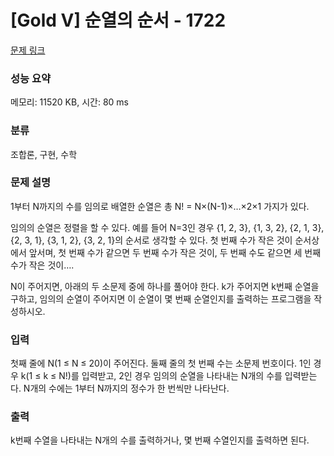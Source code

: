 # [Gold V] 순열의 순서 - 1722 

[문제 링크](https://www.acmicpc.net/problem/1722) 

### 성능 요약

메모리: 11520 KB, 시간: 80 ms

### 분류

조합론, 구현, 수학

### 문제 설명

<p>1부터 N까지의 수를 임의로 배열한 순열은 총 N! = N×(N-1)×…×2×1 가지가 있다.</p>

<p>임의의 순열은 정렬을 할 수 있다. 예를 들어  N=3인 경우 {1, 2, 3}, {1, 3, 2}, {2, 1, 3}, {2, 3, 1}, {3, 1, 2}, {3, 2, 1}의 순서로 생각할 수 있다. 첫 번째 수가 작은 것이 순서상에서 앞서며, 첫 번째 수가 같으면 두 번째 수가 작은 것이, 두 번째 수도 같으면 세 번째 수가 작은 것이….</p>

<p>N이 주어지면, 아래의 두 소문제 중에 하나를 풀어야 한다. k가 주어지면 k번째 순열을 구하고, 임의의 순열이 주어지면 이 순열이 몇 번째 순열인지를 출력하는 프로그램을 작성하시오.</p>

### 입력 

 <p>첫째 줄에 N(1 ≤ N ≤ 20)이 주어진다. 둘째 줄의 첫 번째 수는 소문제 번호이다. 1인 경우 k(1 ≤ k ≤ N!)를 입력받고, 2인 경우 임의의 순열을 나타내는 N개의 수를 입력받는다. N개의 수에는 1부터 N까지의 정수가 한 번씩만 나타난다.</p>

### 출력 

 <p>k번째 수열을 나타내는 N개의 수를 출력하거나, 몇 번째 수열인지를 출력하면 된다.</p>

